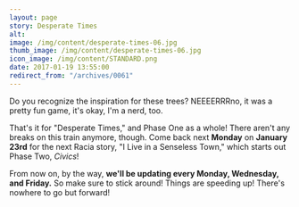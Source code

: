 ```yaml
---
layout: page
story: Desperate Times
alt:
image: /img/content/desperate-times-06.jpg
thumb_image: /img/content/desperate-times-06.jpg
icon_image: /img/content/STANDARD.png
date: 2017-01-19 13:55:00
redirect_from: "/archives/0061"
---
```



Do you recognize the inspiration for these trees? NEEEERRRno, it was a pretty fun game, it's okay, I'm a nerd, too.

That's it for "Desperate Times," and Phase One as a whole! There aren't any breaks on this train anymore, though. Come back next **Monday** on **January 23rd** for the next Racia story, "I Live in a Senseless Town," which starts out Phase Two, *Civics*!

From now on, by the way, **we'll be updating every Monday, Wednesday, and Friday.** So make sure to stick around! Things are speeding up! There's nowhere to go but forward!
